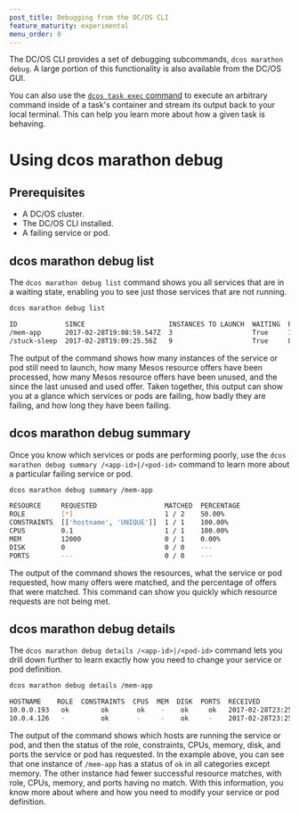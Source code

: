 ```yaml
---
post_title: Debugging from the DC/OS CLI
feature_maturity: experimental
menu_order: 0
---
```


The DC/OS CLI provides a set of debugging subcommands, `dcos marathon debug`. A large portion of this functionality is also available from the DC/OS GUI.

You can also use the [`dcos task exec` command](/docs/1.9/usage/debugging/task-exec/) to execute an arbitrary command inside of a task's container and stream its output back to your local terminal. This can help you learn more about how a given task is behaving.

# Using dcos marathon debug

## Prerequisites
- A DC/OS cluster.
- The DC/OS CLI installed.
- A failing service or pod.

## dcos marathon debug list

The `dcos marathon debug list` command shows you all services that are in a waiting state, enabling you to see just those services that are not running.

```bash
dcos marathon debug list

ID            SINCE                     INSTANCES TO LAUNCH  WAITING  PROCESSED OFFERS  UNUSED OFFERS  LAST UNUSED OFFER         LAST USED OFFER           
/mem-app      2017-02-28T19:08:59.547Z  3                    True     13                13             2017-02-28T19:09:35.607Z  ---                       
/stuck-sleep  2017-02-28T19:09:25.56Z   9                    True     8                 7              2017-02-28T19:09:35.608Z  2017-02-28T19:09:25.566Z
```

The output of the command shows how many instances of the service or pod still need to launch, how many Mesos resource offers have been processed, how many Mesos resource offers have been unused, and the since the last unused and used offer. Taken together, this output can show you at a glance which services or pods are failing, how badly they are failing, and how long they have been failing.

<!-- what does `SINCE` mean? -->

## dcos marathon debug summary

Once you know which services or pods are performing poorly, use the `dcos marathon debug summary /<app-id>|/<pod-id>` command to learn more about a particular failing service or pod.

```bash
dcos marathon debug summary /mem-app

RESOURCE     REQUESTED                 MATCHED  PERCENTAGE  
ROLE         [*]                       1 / 2    50.00%      
CONSTRAINTS  [['hostname', 'UNIQUE']]  1 / 1    100.00%     
CPUS         0.1                       1 / 1    100.00%     
MEM          12000                     0 / 1    0.00%       
DISK         0                         0 / 0    ---         
PORTS        ---                       0 / 0    ---  
```

The output of the command shows the resources, what the service or pod requested, how many offers were matched, and the percentage of offers that were matched. This command can show you quickly which resource requests are not being met.

## dcos marathon debug details

The `dcos marathon debug details /<app-id>|/<pod-id>` command lets you drill down further to learn exactly how you need to change your service or pod definition.

```bash
dcos marathon debug details /mem-app

HOSTNAME    ROLE  CONSTRAINTS  CPUS  MEM  DISK  PORTS  RECEIVED                  
10.0.0.193   ok        ok       ok    -    ok     ok   2017-02-28T23:25:11.912Z  
10.0.4.126   -         ok       -     -    ok     -    2017-02-28T23:25:11.913Z
```

The output of the command shows which hosts are running the service or pod, and then the status of the role, constraints, CPUs, memory, disk, and ports the service or pod has requested. <!-- what does received mean here? is it when the offer was recevied? --> In the example above, you can see that one instance of `/mem-app` has a status of `ok` in all categories except memory. The other instance had fewer successful resource matches, with role, CPUs, memory, and ports having no match. With this information, you know more about where and how you need to modify your service or pod definition.
